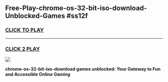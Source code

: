 
## Free-Play-chrome-os-32-bit-iso-download-Unblocked-Games #ss12f
<h3>
<a href="https://news.freeplayer.one?title=chrome-os-32-bit-iso-download&ref=8M">CLICK TO PLAY</a></h3>
<hr>

<h3>
<a href="https://news.freeplayer.one?title=chrome-os-32-bit-iso-download&ref=8M">CLICK 2 PLAY</a>
  
</h3>

<a href="https://news.freeplayer.one?title=chrome-os-32-bit-iso-download&ref=8M"><img src="https://clearcache.store/games.png"></a>


**chrome-os-32-bit-iso-download games unblocked: Your Gateway to Fun and Accessible Online Gaming**
